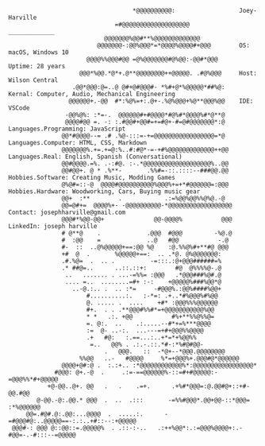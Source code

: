                                         
                                       *@@@@@@@@@@:                  Joey-Harville                            
                                  =#@@@@@@@@@@@@@@@@@@@              _____________                          
                               @@@@@@@%@@#**%@@@@@@@@@@@@@                         
                             @@@@@@@-:@@%@@@*=*@@@@%@@@@#+@@@        OS: macOS, Windows 10                        
                          @@@@%%@@@#@@ =@%@@@@@@@#@%@@:-@@#*@@@      Uptime: 28 years                     
                        @@@*%@@.*@*+.@**@@@@@@@@++@@@@@. .#@%@@@     Host: Wilson Central                          
                      .@@*@@@:@=..@ @#+@#@@@#- *%#+@*%@@@@@*##%@:    Kernal: Computer, Audio, Mechanical Engineering                           
                     @@@@@@+.-@@  #*:%@%=+:.@+-.%@%@@@+%@**@@@%@@    IDE: VSCode                 
                    -@@%@%: :*=-.  @@@@@@#+#@@@@*#@%#*@@@@%#*@**@                          
                    @@@@#@@ =. -: :.#@@#+@@#=+=#@+-#=@#@@@@@@@*:@    Languages.Programming: JavaScript                 
                   @@*#@@@@--= .# .%@-:::=-+=@@@@@@@@@@@@@@@@@=*@    Languages.Computer: HTML, CSS, Markdown                      
                   @@@@@@@%.+=.+=@:%..#:#@*-=-+#%@@@@@@@@@@@@@++@@   Languages.Real: English, Spanish (Conversational)                     
                   @@#@@@@.=%. .-:#@. :-.*@@@@@@@@@@@@@@@@@@@%..@@                
                   @@#@@+. @ * .%**-       .%%#=-::.::::--###@@.@@   Hobbies.Software: Creating Music, Modding Games                        
                   @%@#=::-@  @@@@#@@@@@@@@@@%@@@%+=+*#@@@@@@=:@@@   Hobbies.Hardware: Woodworking, Cars, Buying music gear                     
                   @@+  :**        .            .:=%@@%@@%%@%@.-@                      
                   @@=@#+=  @@@@%+- -@@@@@@@@@@-*@@@@@@@@@@@@@@@@@@  Contact: josephharville@gmail.com                         
                   @@@#*%@@-@@+              @@-@@@@%           @@@  LinkedIn: joseph harville                       
                   # @**@    .             .@@@  #@@@         -%@.@                       
                   #  :@@    =             ..@   #@@           -.@                       
                   #-  ::  ..@%@@@@@+==:@@ %@    :@.%%@%#+**#@ @@@                        
                   +#  @  .       %@@@@@+==:  .. .*@. @%@@@@@@@:                          
                   .#.%@=  .  .. .          -=:::.:@+@@@######=%                          
                   .* ##@=..      ..::.::+:        #@  @%%%%@-.@                          
                    ..   ....... . ...-=%%= :@@@   .*@@@###%@#.@                          
                    .... =..  ........=#+ :-:    +@@@@@%###%@@*@                          
                      ..-@.:.. .  .. :*=     -#@@@%.:@@%####%@@+                          
                          #..........:.   :-*=: .+..*#%@@@%#%@@                           
                          @. ..... .  ....    +#* :@@@%%%@@@@@@                           
                          #+.  . . .**@@@#%%#*=+@@@@@@@@@@@%@@                            
                          * *   .:. +@@           #%+**%%@%%@=                            
                          =. @:.  ..    .:.....--#*+=%***@@@@                             
                          :=  @- ..-:.  ...---=+#+@@@%%@@@@                               
                          .+   #@:   :.==...:..+*=*+%@@%%                                 
                           =..   @@% . .:.-.::.*#-:*%#@#@@-                               
                               .   @@@.   ::  -*@+--*@@@.@@@@@@@@                         
                        %%@@   ..-   #@@@@     %*=+@@@%+.@@@#@*@@@@@@                     
                   @@@@+@#:@ .  :.:+.. :*@@@@@@@@@@@@%*:@@@@@@@@@@@@@@@@@*                
                 #@@@: @+.-@  .     .:=-==@@@@@@%-::=#+#@@@@@:-=@@@%%*#+@@@@@             
               +@-@@..@+. @@   .   .    .=+.      .+%#*@@@=:@.@@#@+::+#-@@.#@@            
            @-@@.-@:.@@.* @@@  .  ..  .:::       -=%%#@@@*.@@+@@-::*@@@=  :*%@@@@@@       
         @@=.#@#.@:.@@:...@@@@  .  .....:.      -=#@@@#@:..@@@@@==-:.:..+#::--:+@@@@@     
     @@@#-: @@@ @::@@::=.@@@@@%  . .::-:-..   .:++%@@*:.:=@@@%@@@@+:.-#@@=-.-#:::--=@@@@@ 

     
